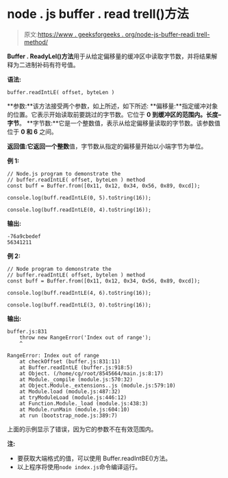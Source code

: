 # node . js buffer . read trell()方法

> 原文:[https://www . geeksforgeeks . org/node-js-buffer-readi trell-method/](https://www.geeksforgeeks.org/node-js-buffer-readintle-method/)

**Buffer . ReadyLel()方法**用于从给定偏移量的缓冲区中读取字节数，并将结果解释为二进制补码有符号值。

**语法:**

```
buffer.readIntLE( offset, byteLen )
```

**参数:**该方法接受两个参数，如上所述，如下所述:
**偏移量:**指定缓冲对象的位置。它表示开始读取前要跳过的字节数。它位于 **0 到缓冲区的范围内。长度–字节**。
**字节数:**它是一个整数值，表示从给定偏移量读取的字节数。该参数值位于 **0 和 6** 之间。

**返回值:**它返回一个**整数**值，字节数从指定的偏移量开始以小端字节为单位。

**例 1:**

```
// Node.js program to demonstrate the
// buffer.readIntLE( offset, byteLen ) method 
const buff = Buffer.from([0x11, 0x12, 0x34, 0x56, 0x89, 0xcd]);

console.log(buff.readIntLE(0, 5).toString(16));

console.log(buff.readIntLE(0, 4).toString(16));
```

**输出:**

```
-76a9cbedef
56341211

```

**例 2:**

```
// Node program to demonstrate the
// buffer.readIntLE( offset, bytelen ) method 
const buff = Buffer.from([0x11, 0x12, 0x34, 0x56, 0x89, 0xcd]);

console.log(buff.readIntLE(4, 6).toString(16));

console.log(buff.readIntLE(3, 0).toString(16));
```

**输出:**

```
buffer.js:831
    throw new RangeError('Index out of range');
    ^

RangeError: Index out of range
    at checkOffset (buffer.js:831:11)
    at Buffer.readIntLE (buffer.js:918:5)
    at Object. (/home/cg/root/8545664/main.js:8:17)
    at Module._compile (module.js:570:32)
    at Object.Module._extensions..js (module.js:579:10)
    at Module.load (module.js:487:32)
    at tryModuleLoad (module.js:446:12)
    at Function.Module._load (module.js:438:3)
    at Module.runMain (module.js:604:10)
    at run (bootstrap_node.js:389:7)

```

上面的示例显示了错误，因为它的参数不在有效范围内。

**注:**

*   要获取大端格式的值，可以使用 Buffer.readIntBE()方法。
*   以上程序将使用`node index.js`命令编译运行。